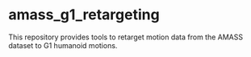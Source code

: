 # amass_g1_retargeting
This repository provides tools to retarget motion data from the AMASS dataset to G1 humanoid motions.

